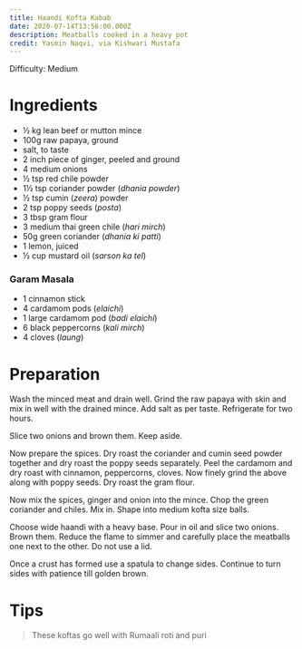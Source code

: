 ```yaml
---
title: Haandi Kofta Kabab
date: 2020-07-14T13:56:00.000Z
description: Meatballs cooked in a heavy pot
credit: Yasmin Naqvi, via Kishwari Mustafa
---
```

Difficulty: Medium  

# Ingredients
* ½ kg lean beef or mutton mince
* 100g raw papaya, ground
* salt, to taste
* 2 inch piece of ginger, peeled and ground
* 4 medium onions
* ½ tsp red chile powder
* 1½ tsp coriander powder (_dhania powder_)
* ½ tsp cumin (_zeera_) powder
* 2 tsp poppy seeds (_posta_)
* 3 tbsp gram flour
* 3 medium thai green chile (_hari mirch_)
* 50g green coriander (_dhania ki patti_)
* 1 lemon, juiced
* ½ cup mustard oil (_sarson ka tel_)

### Garam Masala
* 1 cinnamon stick
* 4 cardamom pods (_elaichi_) 
* 1 large cardamom pod (_badi elaichi_) 
* 6 black peppercorns (_kali mirch_)
* 4 cloves (_laung_)

# Preparation
Wash the minced meat and drain well. Grind the raw papaya with skin and mix in well with the drained mince. Add salt as per taste. Refrigerate for two hours.

Slice two onions and brown them. Keep aside.

Now prepare the spices. Dry roast the coriander and cumin seed powder together and dry roast the poppy seeds separately. 
Peel the cardamom and dry roast with cinnamon, peppercorns, cloves. Now finely grind the above along with poppy seeds. Dry roast the gram flour.

Now mix the spices, ginger and onion into the mince. Chop the green coriander and chiles. Mix in. Shape into medium kofta size balls.

Choose wide haandi with a heavy base. Pour in oil and slice two onions. Brown them. Reduce the flame to simmer and carefully place the meatballs one next to the other. Do not use a lid.

Once a crust has formed use a spatula to change sides. Continue to turn sides with patience till golden brown.

# Tips
> These koftas go well with Rumaali roti and puri
